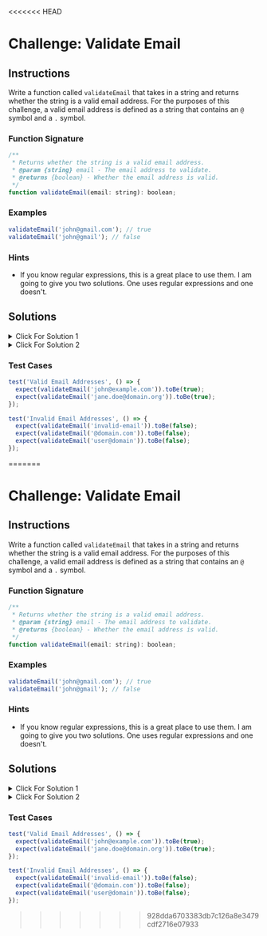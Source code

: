 <<<<<<< HEAD
# Challenge: Validate Email

## Instructions

Write a function called `validateEmail` that takes in a string and returns whether the string is a valid email address. For the purposes of this challenge, a valid email address is defined as a string that contains an `@` symbol and a `.` symbol.

### Function Signature

```js
/**
 * Returns whether the string is a valid email address.
 * @param {string} email - The email address to validate.
 * @returns {boolean} - Whether the email address is valid.
 */
function validateEmail(email: string): boolean;
```

### Examples

```js
validateEmail('john@gmail.com'); // true
validateEmail('john@gmail'); // false
```

### Hints

- If you know regular expressions, this is a great place to use them. I am going to give you two solutions. One uses regular expressions and one doesn't.

## Solutions

<details>
  <summary>Click For Solution 1</summary>

Using a regular expression:

```js
function validateEmail(email) {
  const emailRegex = /^[A-Za-z0-9._%+-]+@[A-Za-z0-9.-]+\.[A-Za-z]{2,}$/;
  return emailRegex.test(email);
}
```

### Explanation

The regular expression is a bit complicated, but it is a good example of how powerful regular expressions can be. Let's break it down:

- ^ asserts the start of the string.
- [A-Za-z0-9._%+-]+ matches one or more occurrences of letters (both uppercase and lowercase), digits, dots, underscores, percent signs, plus signs, and hyphens. This represents the local part of the email address before the "@" symbol.
- @ matches the "@" symbol.
- [A-Za-z0-9.-]+ matches one or more occurrences of letters, digits, dots, and dashes. This represents the domain name of the email address.
- \. matches the dot (".") character. It needs to be escaped with a backslash because the dot has a special meaning in regular expressions.
- [A-Za-z]{2,} matches two or more occurrences of letters. This represents the top-level domain (TLD) of the email address.
- $ asserts the end of the string.

</details>

<details>
  <summary>Click For Solution 2</summary>

Not using regular expression:

```js
function validateEmail(email) {
  if (email.indexOf('@') === -1) {
    return false;
  }

  const [localPart, domain] = email.split('@');

  if (localPart.length === 0 || domain.length < 3) {
    return false;
  }

  const domainExtension = domain.split('.');
  if (
    domainExtension.length < 2 ||
    domainExtension[domainExtension.length - 1].length < 2
  ) {
    return false;
  }

  return true;
}
```

### Explanation

This solution is a bit more complicated, but it doesn't use regular expressions.

- Use the `indexOf` method to check if the email address contains the "@" symbol. If it doesn't, it returns `false`.
- Use the `split` method to split the email address into two parts: the local part and the domain. We use destructuring to assign the two parts to variables.
- Check if the local part is empty or if the domain is less than three characters long. If either of these conditions is true, we return `false`.
  Split the domain into parts using the `split` method. We check if the domain has at least two parts and if the last part is at least two characters long.
- If either of these conditions is false, return `false`.

Finally, if none of the conditions are false, we return `true`.

</details>

### Test Cases

```js
test('Valid Email Addresses', () => {
  expect(validateEmail('john@example.com')).toBe(true);
  expect(validateEmail('jane.doe@domain.org')).toBe(true);
});

test('Invalid Email Addresses', () => {
  expect(validateEmail('invalid-email')).toBe(false);
  expect(validateEmail('@domain.com')).toBe(false);
  expect(validateEmail('user@domain')).toBe(false);
});
```
=======
# Challenge: Validate Email

## Instructions

Write a function called `validateEmail` that takes in a string and returns whether the string is a valid email address. For the purposes of this challenge, a valid email address is defined as a string that contains an `@` symbol and a `.` symbol.

### Function Signature

```js
/**
 * Returns whether the string is a valid email address.
 * @param {string} email - The email address to validate.
 * @returns {boolean} - Whether the email address is valid.
 */
function validateEmail(email: string): boolean;
```

### Examples

```js
validateEmail('john@gmail.com'); // true
validateEmail('john@gmail'); // false
```

### Hints

- If you know regular expressions, this is a great place to use them. I am going to give you two solutions. One uses regular expressions and one doesn't.

## Solutions

<details>
  <summary>Click For Solution 1</summary>

Using a regular expression:

```js
function validateEmail(email) {
  const emailRegex = /^[A-Za-z0-9._%+-]+@[A-Za-z0-9.-]+\.[A-Za-z]{2,}$/;
  return emailRegex.test(email);
}
```

### Explanation

The regular expression is a bit complicated, but it is a good example of how powerful regular expressions can be. Let's break it down:

- ^ asserts the start of the string.
- [A-Za-z0-9._%+-]+ matches one or more occurrences of letters (both uppercase and lowercase), digits, dots, underscores, percent signs, plus signs, and hyphens. This represents the local part of the email address before the "@" symbol.
- @ matches the "@" symbol.
- [A-Za-z0-9.-]+ matches one or more occurrences of letters, digits, dots, and dashes. This represents the domain name of the email address.
- \. matches the dot (".") character. It needs to be escaped with a backslash because the dot has a special meaning in regular expressions.
- [A-Za-z]{2,} matches two or more occurrences of letters. This represents the top-level domain (TLD) of the email address.
- $ asserts the end of the string.

</details>

<details>
  <summary>Click For Solution 2</summary>

Not using regular expression:

```js
function validateEmail(email) {
  if (email.indexOf('@') === -1) {
    return false;
  }

  const [localPart, domain] = email.split('@');

  if (localPart.length === 0 || domain.length < 3) {
    return false;
  }

  const domainExtension = domain.split('.');
  if (
    domainExtension.length < 2 ||
    domainExtension[domainExtension.length - 1].length < 2
  ) {
    return false;
  }

  return true;
}
```

### Explanation

This solution is a bit more complicated, but it doesn't use regular expressions.

- Use the `indexOf` method to check if the email address contains the "@" symbol. If it doesn't, it returns `false`.
- Use the `split` method to split the email address into two parts: the local part and the domain. We use destructuring to assign the two parts to variables.
- Check if the local part is empty or if the domain is less than three characters long. If either of these conditions is true, we return `false`.
  Split the domain into parts using the `split` method. We check if the domain has at least two parts and if the last part is at least two characters long.
- If either of these conditions is false, return `false`.

Finally, if none of the conditions are false, we return `true`.

</details>

### Test Cases

```js
test('Valid Email Addresses', () => {
  expect(validateEmail('john@example.com')).toBe(true);
  expect(validateEmail('jane.doe@domain.org')).toBe(true);
});

test('Invalid Email Addresses', () => {
  expect(validateEmail('invalid-email')).toBe(false);
  expect(validateEmail('@domain.com')).toBe(false);
  expect(validateEmail('user@domain')).toBe(false);
});
```
>>>>>>> 928dda6703383db7c126a8e3479cdf2716e07933
